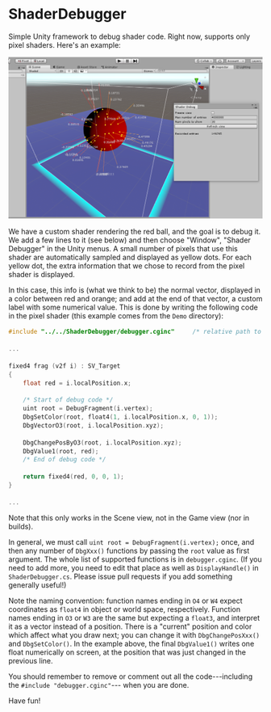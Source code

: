 # ShaderDebugger
Simple Unity framework to debug shader code.  Right now, supports only pixel shaders.  Here's an example:

![sshot1](Screenshots/sshot1.png?raw=true "sshot1")

We have a custom shader rendering the red ball, and the goal is to debug it.  We add a
few lines to it (see below) and then choose "Window", "Shader Debugger" in the Unity menus.
A small number of pixels that use this shader are automatically sampled and displayed as
yellow dots.  For each yellow dot, the extra information that we chose to record from the
pixel shader is displayed.

In this case, this info is (what we think to be) the normal vector, displayed in a color
between red and orange; and add at the end of that vector, a custom label with some
numerical value.  This is done by writing the following code in the pixel shader (this
example comes from the ``Demo`` directory):

```c
#include "../../ShaderDebugger/debugger.cginc"     /* relative path to that file */

...

fixed4 frag (v2f i) : SV_Target
{
    float red = i.localPosition.x;
    
    /* Start of debug code */
    uint root = DebugFragment(i.vertex);
    DbgSetColor(root, float4(1, i.localPosition.x, 0, 1));
    DbgVectorO3(root, i.localPosition.xyz);
        
    DbgChangePosByO3(root, i.localPosition.xyz);
    DbgValue1(root, red);
    /* End of debug code */
    
    return fixed4(red, 0, 0, 1);
}

...
```

Note that this only works in the Scene view, not in the Game view (nor in builds).

In general, we must call ``uint root = DebugFragment(i.vertex);`` once, and then any number of
``DbgXxx()`` functions by passing the ``root`` value as first argument.  The whole list
of supported functions is in ``debugger.cginc``.  (If you need to add more, you need to edit
that place as well as ``DisplayHandle()`` in ``ShaderDebugger.cs``.  Please issue pull requests
if you add something generally useful!)

Note the naming convention: function names ending in ``O4`` or ``W4`` expect coordinates as ``float4``
in object or world space, respectively.  Function names ending in ``O3`` or ``W3`` are the same
but expecting a ``float3``, and interpret it as a vector instead of a position.  There is
a "current" position and color which affect what you draw next; you can change it with
``DbgChangePosXxx()`` and ``DbgSetColor()``.  In the example above, the final ``DbgValue1()``
writes one float numerically on screen, at the position that was just changed in the previous line.

You should remember to remove or comment out all the code---including the
``#include "debugger.cginc"``--- when you are done.

Have fun!
